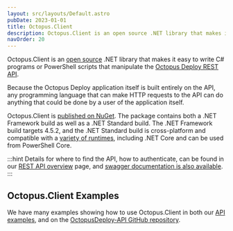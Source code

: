 ```yaml
---
layout: src/layouts/Default.astro
pubDate: 2023-01-01
title: Octopus.Client
description: Octopus.Client is an open source .NET library that makes it easy to write C# programs that interact with the Octopus Deploy REST API.
navOrder: 20
---
```


Octopus.Client is an [open source](https://github.com/OctopusDeploy/OctopusClients) .NET library that makes it easy to write C# programs or PowerShell scripts that manipulate the [Octopus Deploy REST API](/docs/octopus-rest-api/).

Because the Octopus Deploy application itself is built entirely on the API, any programming language that can make HTTP requests to the API can do anything that could be done by a user of the application itself.

Octopus.Client is [published on NuGet](https://www.nuget.org/packages/Octopus.Client). The package contains both a .NET Framework build as well as a .NET Standard build. The .NET Framework build targets 4.5.2, and the .NET Standard build is cross-platform and compatible with a [variety of runtimes](https://docs.microsoft.com/en-us/dotnet/articles/standard/library), including .NET Core and can be used from PowerShell Core.

:::hint
Details for where to find the API, how to authenticate, can be found in our [REST API overview](/docs/octopus-rest-api/) page, and [swagger documentation is also available](https://demo.octopus.app/swaggerui/index.html).
:::

## Octopus.Client Examples

We have many examples showing how to use Octopus.Client in both our [API examples](/docs/octopus-rest-api/examples/), and on the [OctopusDeploy-API GitHub repository](https://github.com/OctopusDeploy/OctopusDeploy-Api/tree/master/Octopus.Client).

